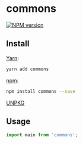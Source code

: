 # commons

[![NPM version](https://img.shields.io/npm/v/commons.svg)](https://www.npmjs.com/package/commons)

## Install

[Yarn](https://yarnpkg.com/package/commons):

```sh
yarn add commons
```

[npm](https://www.npmjs.com/package/commons):

```sh
npm install commons --save
```

[UNPKG](https://unpkg.com/browse/commons/)

## Usage

```ts
import main from 'commons';
```
